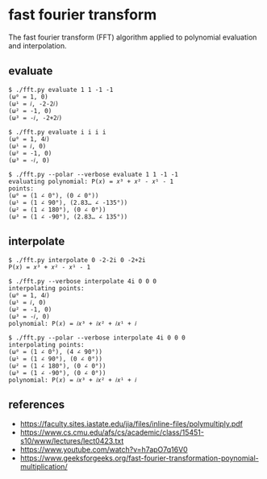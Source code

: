 # fast fourier transform

The fast fourier transform (FFT) algorithm applied to polynomial evaluation and interpolation.

## evaluate

```
$ ./fft.py evaluate 1 1 -1 -1
(ω⁰ = 1, 0)
(ω¹ = 𝑖, -2-2𝑖)
(ω² = -1, 0)
(ω³ = -𝑖, -2+2𝑖)
```
```
$ ./fft.py evaluate i i i i
(ω⁰ = 1, 4𝑖)
(ω¹ = 𝑖, 0)
(ω² = -1, 0)
(ω³ = -𝑖, 0)
```
```
$ ./fft.py --polar --verbose evaluate 1 1 -1 -1
evaluating polynomial: P(𝑥) = 𝑥³ + 𝑥² - 𝑥¹ - 1
points:
(ω⁰ = (1 ∠ 0°), (0 ∠ 0°))
(ω¹ = (1 ∠ 90°), (2.83… ∠ -135°))
(ω² = (1 ∠ 180°), (0 ∠ 0°))
(ω³ = (1 ∠ -90°), (2.83… ∠ 135°))
```

## interpolate

```
$ ./fft.py interpolate 0 -2-2i 0 -2+2i
P(𝑥) = 𝑥³ + 𝑥² - 𝑥¹ - 1
```
```
$ ./fft.py --verbose interpolate 4i 0 0 0
interpolating points:
(ω⁰ = 1, 4𝑖)
(ω¹ = 𝑖, 0)
(ω² = -1, 0)
(ω³ = -𝑖, 0)
polynomial: P(𝑥) = 𝑖𝑥³ + 𝑖𝑥² + 𝑖𝑥¹ + 𝑖
```
```
$ ./fft.py --polar --verbose interpolate 4i 0 0 0
interpolating points:
(ω⁰ = (1 ∠ 0°), (4 ∠ 90°))
(ω¹ = (1 ∠ 90°), (0 ∠ 0°))
(ω² = (1 ∠ 180°), (0 ∠ 0°))
(ω³ = (1 ∠ -90°), (0 ∠ 0°))
polynomial: P(𝑥) = 𝑖𝑥³ + 𝑖𝑥² + 𝑖𝑥¹ + 𝑖
```

## references

- https://faculty.sites.iastate.edu/jia/files/inline-files/polymultiply.pdf
- https://www.cs.cmu.edu/afs/cs/academic/class/15451-s10/www/lectures/lect0423.txt
- https://www.youtube.com/watch?v=h7apO7q16V0
- https://www.geeksforgeeks.org/fast-fourier-transformation-poynomial-multiplication/


